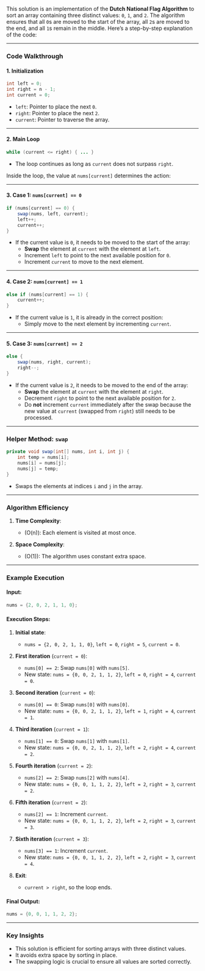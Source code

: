 This solution is an implementation of the **Dutch National Flag Algorithm** to sort an array containing three distinct values: `0`, `1`, and `2`. The algorithm ensures that all `0`s are moved to the start of the array, all `2`s are moved to the end, and all `1`s remain in the middle. Here’s a step-by-step explanation of the code:

---

### **Code Walkthrough**

#### 1. **Initialization**
```java
int left = 0;          
int right = n - 1;     
int current = 0;
```
- `left`: Pointer to place the next `0`.
- `right`: Pointer to place the next `2`.
- `current`: Pointer to traverse the array.

---

#### 2. **Main Loop**
```java
while (current <= right) { ... }
```
- The loop continues as long as `current` does not surpass `right`.

Inside the loop, the value at `nums[current]` determines the action:

---

#### 3. **Case 1: `nums[current] == 0`**
```java
if (nums[current] == 0) {
    swap(nums, left, current);
    left++;
    current++;
}
```
- If the current value is `0`, it needs to be moved to the start of the array:
  - **Swap** the element at `current` with the element at `left`.
  - Increment `left` to point to the next available position for `0`.
  - Increment `current` to move to the next element.

---

#### 4. **Case 2: `nums[current] == 1`**
```java
else if (nums[current] == 1) {
    current++;
}
```
- If the current value is `1`, it is already in the correct position:
  - Simply move to the next element by incrementing `current`.

---

#### 5. **Case 3: `nums[current] == 2`**
```java
else {
    swap(nums, right, current);
    right--;
}
```
- If the current value is `2`, it needs to be moved to the end of the array:
  - **Swap** the element at `current` with the element at `right`.
  - Decrement `right` to point to the next available position for `2`.
  - Do **not** increment `current` immediately after the swap because the new value at `current` (swapped from `right`) still needs to be processed.

---

### **Helper Method: `swap`**
```java
private void swap(int[] nums, int i, int j) {
    int temp = nums[i];
    nums[i] = nums[j];
    nums[j] = temp;
}
```
- Swaps the elements at indices `i` and `j` in the array.

---

### **Algorithm Efficiency**

1. **Time Complexity**: 
   - \(O(n)\): Each element is visited at most once.
   
2. **Space Complexity**:
   - \(O(1)\): The algorithm uses constant extra space.

---

### **Example Execution**

#### Input:
```java
nums = {2, 0, 2, 1, 1, 0};
```

#### Execution Steps:
1. **Initial state**:
   - `nums = {2, 0, 2, 1, 1, 0}`, `left = 0`, `right = 5`, `current = 0`.

2. **First iteration** (`current = 0`):
   - `nums[0] == 2`: Swap `nums[0]` with `nums[5]`.
   - New state: `nums = {0, 0, 2, 1, 1, 2}`, `left = 0`, `right = 4`, `current = 0`.

3. **Second iteration** (`current = 0`):
   - `nums[0] == 0`: Swap `nums[0]` with `nums[0]`.
   - New state: `nums = {0, 0, 2, 1, 1, 2}`, `left = 1`, `right = 4`, `current = 1`.

4. **Third iteration** (`current = 1`):
   - `nums[1] == 0`: Swap `nums[1]` with `nums[1]`.
   - New state: `nums = {0, 0, 2, 1, 1, 2}`, `left = 2`, `right = 4`, `current = 2`.

5. **Fourth iteration** (`current = 2`):
   - `nums[2] == 2`: Swap `nums[2]` with `nums[4]`.
   - New state: `nums = {0, 0, 1, 1, 2, 2}`, `left = 2`, `right = 3`, `current = 2`.

6. **Fifth iteration** (`current = 2`):
   - `nums[2] == 1`: Increment `current`.
   - New state: `nums = {0, 0, 1, 1, 2, 2}`, `left = 2`, `right = 3`, `current = 3`.

7. **Sixth iteration** (`current = 3`):
   - `nums[3] == 1`: Increment `current`.
   - New state: `nums = {0, 0, 1, 1, 2, 2}`, `left = 2`, `right = 3`, `current = 4`.

8. **Exit**:
   - `current > right`, so the loop ends.

#### Final Output:
```java
nums = {0, 0, 1, 1, 2, 2};
```

---

### **Key Insights**
- This solution is efficient for sorting arrays with three distinct values.
- It avoids extra space by sorting in place.
- The swapping logic is crucial to ensure all values are sorted correctly.